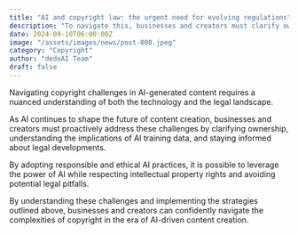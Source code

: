 ```yaml
---
title: "AI and copyright law: the urgent need for evolving regulations"
description: "To navigate this, businesses and creators must clarify ownership, understand AI training data implications, and stay informed about legal changes to avoid intellectual property issues."
date: 2024-09-10T06:00:00Z
image: "/assets/images/news/post-008.jpeg"
category: "Copyright"
author: "dedoAI Team"
draft: false
---
```


Navigating copyright challenges in AI-generated content requires a nuanced understanding of both the technology and the legal landscape.

As AI continues to shape the future of content creation, businesses and creators must proactively address these challenges by clarifying ownership, understanding the implications of AI training data, and staying informed about legal developments.

By adopting responsible and ethical AI practices, it is possible to leverage the power of AI while respecting intellectual property rights and avoiding potential legal pitfalls.

By understanding these challenges and implementing the strategies outlined above, businesses and creators can confidently navigate the complexities of copyright in the era of AI-driven content creation.
